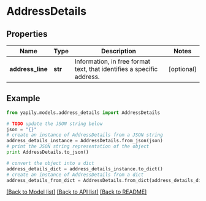 # AddressDetails


## Properties
Name | Type | Description | Notes
------------ | ------------- | ------------- | -------------
**address_line** | **str** | Information, in free format text, that identifies a specific address. | [optional] 

## Example

```python
from yapily.models.address_details import AddressDetails

# TODO update the JSON string below
json = "{}"
# create an instance of AddressDetails from a JSON string
address_details_instance = AddressDetails.from_json(json)
# print the JSON string representation of the object
print AddressDetails.to_json()

# convert the object into a dict
address_details_dict = address_details_instance.to_dict()
# create an instance of AddressDetails from a dict
address_details_from_dict = AddressDetails.from_dict(address_details_dict)
```
[[Back to Model list]](../README.md#documentation-for-models) [[Back to API list]](../README.md#documentation-for-api-endpoints) [[Back to README]](../README.md)


